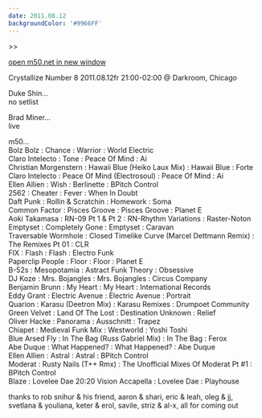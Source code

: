 ```yaml
---
date: 2011.08.12
backgroundColor: '#9966FF'
---
```


\>>

[open m50.net in new window  
](http://m50.net/)  

Crystallize Number 8 2011.08.12fr 21:00-02:00 @ Darkroom, Chicago  

Duke Shin...  
no setlist  

Brad Miner...  
live  

m50...  
Bolz Bolz : Chance : Warrior : World Electric  
Claro Intelecto : Tone : Peace Of Mind : Ai  
Christian Morgenstern : Hawaii Blue (Heiko Laux Mix) : Hawaii Blue : Forte  
Claro Intelecto : Peace Of Mind (Electrosoul) : Peace Of Mind : Ai  
Ellen Allien : Wish : Berlinette : BPitch Control  
2562 : Cheater : Fever : When In Doubt  
Daft Punk : Rollin & Scratchin : Homework : Soma  
Common Factor : Pisces Groove : Pisces Groove : Planet E  
Aoki Takamasa : RN-09 Pt 1 & Pt 2 : RN-Rhythm Variations : Raster-Noton  
Emptyset : Completely Gone : Emptyset : Caravan  
Traversable Wormhole : Closed Timelike Curve (Marcel Dettmann Remix) : The Remixes Pt 01 : CLR  
FIX : Flash : Flash : Electro Funk  
Paperclip People : Floor : Floor : Planet E  
B-52s : Mesopotamia : Astract Funk Theory : Obsessive  
DJ Koze : Mrs. Bojangles : Mrs. Bojangles : Circus Company  
Benjamin Brunn : My Heart : My Heart : International Records  
Eddy Grant : Electric Avenue : Electric Avenue : Portrait  
Quarion : Karasu (Deetron Mix) : Karasu Remixes : Drumpoet Community  
Green Velvet : Land Of The Lost : Destination Unknown : Relief  
Oliver Hacke : Panorama : Ausschnitt : Trapez  
Chiapet : Medieval Funk Mix : Westworld : Yoshi Toshi  
Blue Arsed Fly : In The Bag (Russ Gabriel Mix) : In The Bag : Ferox  
Abe Duque : What Happened? : What Happened? : Abe Duque  
Ellen Allien : Astral : Astral : BPitch Control  
Moderat : Rusty Nails (T++ Rmx) : The Unofficial Mixes Of Moderat Pt #1 : BPitch Control  
Blaze : Lovelee Dae 20:20 Vision Accapella : Lovelee Dae : Playhouse  




thanks to rob snihur & his friend, aaron & shari, eric & leah, oleg & jj, svetlana & youliana, keter & erol, savile, striz & al-x, all for coming out